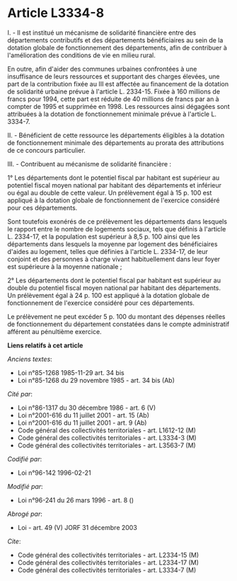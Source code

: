 # Article L3334-8

I. - Il est institué un mécanisme de solidarité financière entre des départements contributifs et des départements
bénéficiaires au sein de la dotation globale de fonctionnement des départements, afin de contribuer à l'amélioration des
conditions de vie en milieu rural.

En outre, afin d'aider des communes urbaines confrontées à une insuffisance de leurs ressources et supportant des charges
élevées, une part de la contribution fixée au III est affectée au financement de la dotation de solidarité urbaine prévue à
l'article L. 2334-15. Fixée à 160 millions de francs pour 1994, cette part est réduite de 40 millions de francs par an à
compter de 1995 et supprimée en 1998. Les ressources ainsi dégagées sont attribuées à la dotation de fonctionnement minimale
prévue à l'article L. 3334-7.

II. - Bénéficient de cette ressource les départements éligibles à la dotation de fonctionnement minimale des départements au
prorata des attributions de ce concours particulier.

III. - Contribuent au mécanisme de solidarité financière :

1° Les départements dont le potentiel fiscal par habitant est supérieur au potentiel fiscal moyen national par habitant des
départements et inférieur ou égal au double de cette valeur. Un prélèvement égal à 15 p. 100 est appliqué à la dotation
globale de fonctionnement de l'exercice considéré pour ces départements.

Sont toutefois exonérés de ce prélèvement les départements dans lesquels le rapport entre le nombre de logements sociaux,
tels que définis à l'article L. 2334-17, et la population est supérieur à 8,5 p. 100 ainsi que les départements dans lesquels
la moyenne par logement des bénéficiaires d'aides au logement, telles que définies à l'article L. 2334-17, de leur conjoint
et des personnes à charge vivant habituellement dans leur foyer est supérieure à la moyenne nationale ;

2° Les départements dont le potentiel fiscal par habitant est supérieur au double du potentiel fiscal moyen national par
habitant des départements. Un prélèvement égal à 24 p. 100 est appliqué à la dotation globale de fonctionnement de l'exercice
considéré pour ces départements.

Le prélèvement ne peut excéder 5 p. 100 du montant des dépenses réelles de fonctionnement du département constatées dans le
compte administratif afférent au pénultième exercice.

**Liens relatifs à cet article**

_Anciens textes_:

  - Loi n°85-1268 1985-11-29 art. 34 bis
  - Loi n°85-1268 du 29 novembre 1985 - art. 34 bis (Ab)

_Cité par_:

  - Loi n°86-1317 du 30 décembre 1986 - art. 6 (V)
  - Loi n°2001-616 du 11 juillet 2001 - art. 15 (Ab)
  - Loi n°2001-616 du 11 juillet 2001 - art. 9 (Ab)
  - Code général des collectivités territoriales - art. L1612-12 (M)
  - Code général des collectivités territoriales - art. L3334-3 (M)
  - Code général des collectivités territoriales - art. L3563-7 (M)

_Codifié par_:

  - Loi n°96-142 1996-02-21

_Modifié par_:

  - Loi n°96-241 du 26 mars 1996 - art. 8 ()

_Abrogé par_:

  - Loi - art. 49 (V) JORF 31 décembre 2003

_Cite_:

  - Code général des collectivités territoriales - art. L2334-15 (M)
  - Code général des collectivités territoriales - art. L2334-17 (M)
  - Code général des collectivités territoriales - art. L3334-7 (M)
